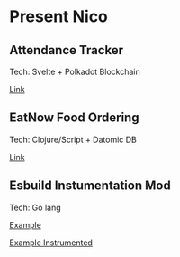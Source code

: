 # Present Nico

## Attendance Tracker

Tech: Svelte + Polkadot Blockchain

[Link](https://attendance-tracker-eight.vercel.app/)

## EatNow Food Ordering

Tech: Clojure/Script + Datomic DB

[Link](http://135.181.45.69:3891/)

## Esbuild Instumentation Mod

Tech: Go lang

[Example](./esbuild-inst/example.js)

[Example Instrumented](./esbuild-inst/example.js)
